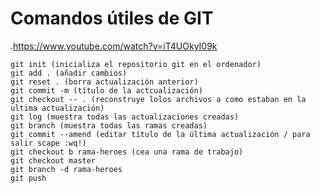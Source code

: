 # Comandos útiles de GIT
.https://www.youtube.com/watch?v=iT4UOkyI09k


    git init (inicializa el repositorio git en el ordenador)
    git add . (añadir cambios)
    git reset . (borra actualización anterior)
    git commit -m (título de la actcualización)
    git checkout -- . (reconstruye lolos archivos a como estaban en la ultima actualización)
    git log (muestra todas las actualizaciones creadas)
    git branch (muestra todas las ramas creadas)
    git commit --amend (editar título de la última actualización / para salir scape :wq!)
    git checkout b rama-heroes (cea una rama de trabajo)
    git checkout master
    git branch -d rama-heroes
    git push


